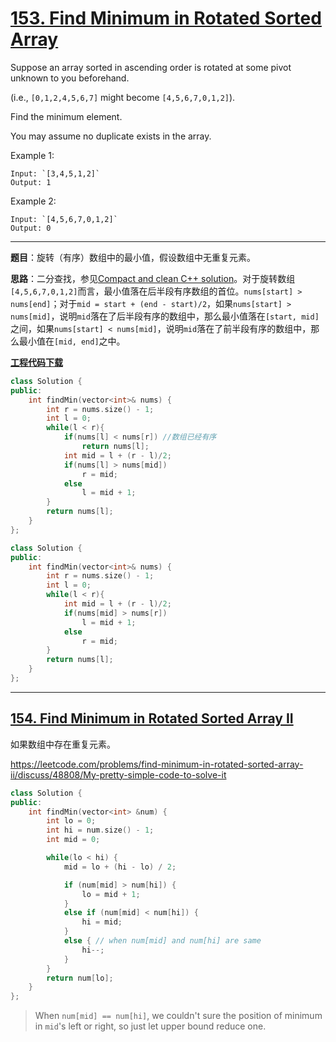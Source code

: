 # [153. Find Minimum in Rotated Sorted Array](https://leetcode.com/problems/find-minimum-in-rotated-sorted-array/)

Suppose an array sorted in ascending order is rotated at some pivot unknown to you beforehand.

(i.e.,  `[0,1,2,4,5,6,7]` might become  `[4,5,6,7,0,1,2]`).

Find the minimum element.

You may assume no duplicate exists in the array.

Example 1:

    Input: `[3,4,5,1,2]`
    Output: 1

Example 2:

    Input: `[4,5,6,7,0,1,2]`
    Output: 0

-----

**题目**：旋转（有序）数组中的最小值，假设数组中无重复元素。

**思路**：二分查找，参见[Compact and clean C++ solution](https://leetcode.com/problems/find-minimum-in-rotated-sorted-array/discuss/48493/Compact-and-clean-C%2B%2B-solution)。对于旋转数组`[4,5,6,7,0,1,2]`而言，最小值落在后半段有序数组的首位。`nums[start] > nums[end]`；对于`mid = start + (end - start)/2`，如果`nums[start] > nums[mid]`，说明`mid`落在了后半段有序的数组中，那么最小值落在`[start, mid]`之间，如果`nums[start] < nums[mid]`，说明`mid`落在了前半段有序的数组中，那么最小值在`[mid, end]`之中。

[**工程代码下载**](https://github.com/shenkh/leetcode)

```cpp
class Solution {
public:
    int findMin(vector<int>& nums) {
        int r = nums.size() - 1;
        int l = 0;
        while(l < r){
            if(nums[l] < nums[r]) //数组已经有序
                return nums[l];
            int mid = l + (r - l)/2;
            if(nums[l] > nums[mid])
                r = mid;
            else
                l = mid + 1;
        }
        return nums[l];
    }
};
```

```cpp
class Solution {
public:
    int findMin(vector<int>& nums) {
        int r = nums.size() - 1;
        int l = 0;
        while(l < r){
            int mid = l + (r - l)/2;
            if(nums[mid] > nums[r])
                l = mid + 1;
            else
                r = mid;
        }
        return nums[l];
    }
};
```

-----

## [154. Find Minimum in Rotated Sorted Array II](https://leetcode.com/problems/find-minimum-in-rotated-sorted-array-ii/)

如果数组中存在重复元素。

<https://leetcode.com/problems/find-minimum-in-rotated-sorted-array-ii/discuss/48808/My-pretty-simple-code-to-solve-it>

```cpp
class Solution {
public:
    int findMin(vector<int> &num) {
        int lo = 0;
        int hi = num.size() - 1;
        int mid = 0;

        while(lo < hi) {
            mid = lo + (hi - lo) / 2;

            if (num[mid] > num[hi]) {
                lo = mid + 1;
            }
            else if (num[mid] < num[hi]) {
                hi = mid;
            }
            else { // when num[mid] and num[hi] are same
                hi--;
            }
        }
        return num[lo];
    }
};
```

> When `num[mid] == num[hi]`, we couldn't sure the position of minimum in `mid`'s left or right, so just let upper bound reduce one.
